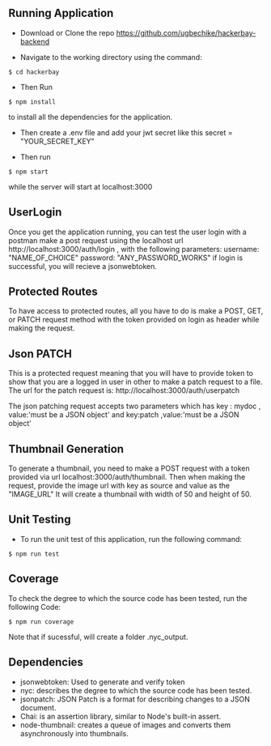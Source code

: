 ## Running Application

* Download or Clone the repo https://github.com/ugbechike/hackerbay-backend

* Navigate to the working directory using the command:
 ```
 $ cd hackerbay
 
 ```

* Then Run 
```
$ npm install

```
to install all the dependencies for the application.

* Then create a .env file and add your jwt secret like this secret = "YOUR_SECRET_KEY"

* Then run 
```
$ npm start

```
while the server will start at localhost:3000

## UserLogin

Once you get the application running, you can test the user login with a postman make a post request using the localhost url http://localhost:3000/auth/login , with the following parameters: 
username: "NAME_OF_CHOICE"
password: "ANY_PASSWORD_WORKS"
if login is successful, you will recieve a jsonwebtoken.

## Protected Routes

To have access to protected routes, all you have to do is make a POST, GET, or PATCH request method with the token provided on login as header while making the request.

## Json PATCH

This is a protected request meaning that you will have to provide token to show that you are a logged in user in other to make a patch request to a file. The url for the patch request is: http://localhost:3000/auth/userpatch

The json patching request accepts two parameters which has key : mydoc , value:'must be a JSON object'  and key:patch ,value:'must be a JSON object'

## Thumbnail Generation

To generate a thumbnail, you need to make a POST request with a token provided via url localhost:3000/auth/thumbnail. Then when making the request, provide the image url with key as source and value as the "IMAGE_URL"
It will create a thumbnail with width of 50 and height of 50.

## Unit Testing

* To run the unit test of this application, run the following command:
```
$ npm run test

```

## Coverage

To check the degree to which the source code has been tested, run the following Code:
```
$ npm run coverage

```
Note that if sucessful, will create a folder .nyc_output.

## Dependencies

* jsonwebtoken: Used to generate and verify token
* nyc: describes the degree to which the source code has been tested.
* jsonpatch: JSON Patch is a format for describing changes to a JSON document.
* Chai:  is an assertion library, similar to Node's built-in assert.
* node-thumbnail: creates a queue of images and converts them asynchronously into thumbnails. 

